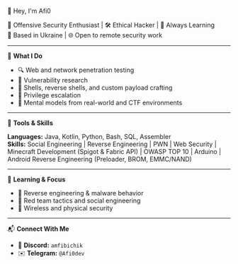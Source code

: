👋 Hey, I'm Afi0

🎯 Offensive Security Enthusiast | 🛠️ Ethical Hacker | 🧠 Always Learning  
📍 Based in Ukraine | 🌐 Open to remote security work

---

💼 **What I Do**

- 🔍 Web and network penetration testing  
- 🧪 Vulnerability research  
- 🐚 Shells, reverse shells, and custom payload crafting  
- 👣 Privilege escalation  
- 🧠 Mental models from real-world and CTF environments

---

🧰 **Tools & Skills**

**Languages:** Java, Kotlin, Python, Bash, SQL, Assembler  
**Skills:** Social Engineering | Reverse Engineering | PWN | Web Security | Minecraft Development (Spigot & Fabric API) | OWASP TOP 10 | Arduino | Android Reverse Engineering (Preloader, BROM, EMMC/NAND)

---

🧠 **Learning & Focus**

- 🧬 Reverse engineering & malware behavior  
- 🧰 Red team tactics and social engineering  
- 🔐 Wireless and physical security

---

📬 **Connect With Me**

- 💼 **Discord:** `amfibichik`  
- ✉️ **Telegram:** `@Afi0dev`  
